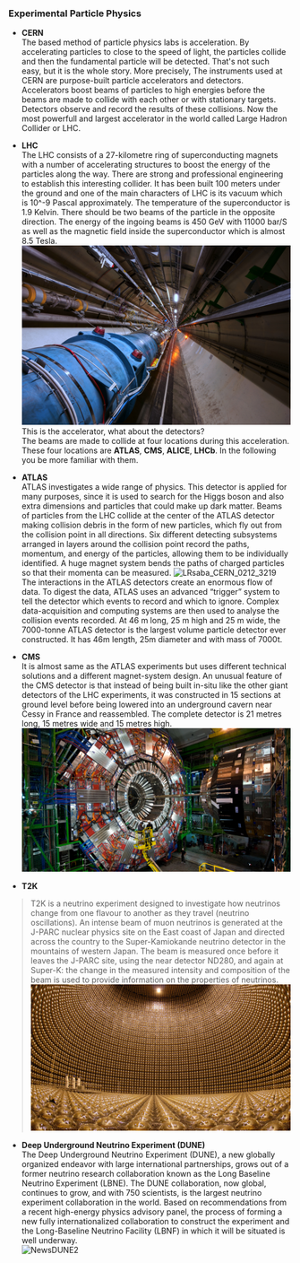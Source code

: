 ### Experimental Particle Physics  

- **CERN**  
The based method of particle physics labs is acceleration. By accelerating particles to close to the speed of light, the particles collide and then the fundamental 
particle will be detected. That's not such easy, but it is the whole story. More precisely, The instruments used at CERN are purpose-built particle accelerators and 
detectors. Accelerators boost beams of particles to high energies before the beams are made to collide with each other or with stationary targets.
Detectors observe and record the results of these collisions. Now the most powerfull and largest accelerator in the world called Large Hadron Collider or LHC.  

- **LHC**  
The LHC consists of a 27-kilometre ring of superconducting magnets with a number of accelerating structures to boost the energy of the particles along the way. There are strong and professional engineering to establish this interesting collider. It has been built 100 meters under the ground and one of the main characters of LHC is its vacuum which is 10^-9 Pascal approximately. The temperature of the superconductor is 1.9 Kelvin. There should be two beams of the particle in the opposite direction. The energy of the ingoing beams is 450 GeV with 11000 bar/S as well as the magnetic field inside the superconductor which is almost 8.5 Tesla.   
![201802-030_10](img/201802-030_10.jpg)  
This is the accelerator, what about the detectors?  
The beams are made to collide at four locations during this acceleration. These four locations are **ATLAS**, **CMS**, **ALICE**, **LHCb**. In the following you be more familiar with them.   

- **ATLAS**  
ATLAS investigates a wide range of physics. This detector is applied for many purposes, since it is used to search for the Higgs boson and also extra dimensions and particles that could make up dark matter. Beams of particles from the LHC collide at the center of the ATLAS detector making collision debris in the form of new particles, which fly out from the collision point in all directions. Six different detecting subsystems arranged in layers around the collision point record the paths, momentum, and energy of the particles, allowing them to be individually identified. A huge magnet system bends the paths of charged particles so that their momenta can be measured.
![
LRsaba_CERN_0212_3219](img/LRsaba_CERN_0212_3219.jpg)
The interactions in the ATLAS detectors create an enormous flow of data. To digest the data, ATLAS uses an advanced “trigger” system to tell the detector which events to record and which to ignore. Complex data-acquisition and computing systems are then used to analyse the collision events recorded. At 46 m long, 25 m high and 25 m wide, the 7000-tonne ATLAS detector is the largest volume particle detector ever constructed. It has 46m length, 25m diameter and with mass of 7000t.  

- **CMS**  
It is almost same as the ATLAS experiments but uses different technical solutions and a different magnet-system design. An unusual feature of the CMS detector is that instead of being built in-situ like the other giant detectors of the LHC experiments, it was constructed in 15 sections at ground level before being lowered into an underground cavern near Cessy in France and reassembled. The complete detector is 21 metres long, 15 metres wide and 15 metres high.  
![cms1](img/cms1.jpg)

- **T2K**  
> T2K is a neutrino experiment designed to investigate how neutrinos change from one flavour to another as they travel (neutrino oscillations). An intense beam of muon neutrinos is generated at the J-PARC nuclear physics site on the East coast of Japan and directed across the country to the Super-Kamiokande neutrino detector in the mountains of western Japan. The beam is measured once before it leaves the J-PARC site, using the near detector ND280, and again at Super-K: the change in the measured intensity and composition of the beam is used to provide information on the properties of neutrinos.
![Kamiokande](img/Kamiokande.jpg)


- **Deep Underground Neutrino Experiment (DUNE)**  
The Deep Underground Neutrino Experiment (DUNE), a new globally organized endeavor with large international partnerships, grows out of a former neutrino research collaboration known as the Long Baseline Neutrino Experiment (LBNE). The DUNE collaboration, now global, continues to grow, and with 750 scientists, is the largest neutrino experiment collaboration in the world. Based on recommendations from a recent high-energy physics advisory panel, the process of forming a new fully internationalized collaboration to construct the experiment and the Long-Baseline Neutrino Facility (LBNF) in which it will be situated is well underway.  
![NewsDUNE2](NewsDUNE2.jpg)

